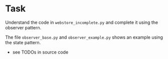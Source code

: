 # Task
Understand the code in `webstore_incomplete.py` and complete it using the observer pattern.

The file `observer_base.py` and `observer_example.py` shows an example using the state pattern. 

- see TODOs in source code
